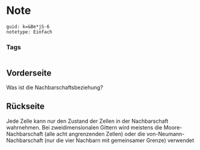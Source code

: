 # Note
```
guid: k=&Be*jS-6
notetype: Einfach
```

### Tags
```
```

## Vorderseite
Was ist die Nachbarschaftsbeziehung?

## Rückseite
Jede Zelle kann nur den Zustand der Zellen in der Nachbarschaft wahrnehmen. Bei zweidimensionalen Gittern wird meistens die Moore-Nachbarschaft (alle acht angrenzenden Zellen) oder die von-Neumann-Nachbarschaft (nur die vier Nachbarn mit gemeinsamer Grenze) verwendet
